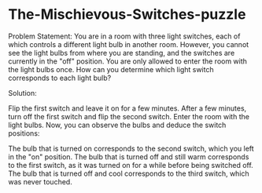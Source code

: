 # The-Mischievous-Switches-puzzle


Problem Statement:
You are in a room with three light switches, each of which controls a different light bulb in another room. However, you cannot see the light bulbs from where you are standing, and the switches are currently in the "off" position. You are only allowed to enter the room with the light bulbs once. How can you determine which light switch corresponds to each light bulb?

Solution:

Flip the first switch and leave it on for a few minutes.
After a few minutes, turn off the first switch and flip the second switch.
Enter the room with the light bulbs.
Now, you can observe the bulbs and deduce the switch positions:

The bulb that is turned on corresponds to the second switch, which you left in the "on" position.
The bulb that is turned off and still warm corresponds to the first switch, as it was turned on for a while before being switched off.
The bulb that is turned off and cool corresponds to the third switch, which was never touched.
